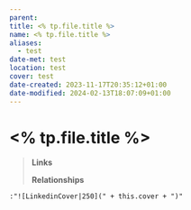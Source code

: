 ```yaml
---
parent: 
title: <% tp.file.title %>
name: <% tp.file.title %>
aliases:
  - test
date-met: test
location: test
cover: test
date-created: 2023-11-17T20:35:12+01:00
date-modified: 2024-02-13T18:07:09+01:00
---
```


# <% tp.file.title %>

> **Links**
>
> **Relationships**

`:"![LinkedinCover|250](" + this.cover + ")"`
